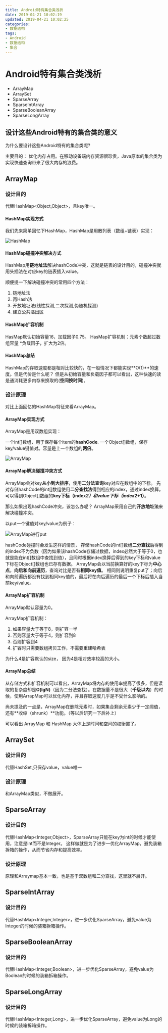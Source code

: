 ```yaml
---
title: Android特有集合类浅析
date: 2019-04-21 10:02:19
updated: 2019-04-21 10:02:25
categories:
- 数据结构
tags:
- Android
- 数据结构
- 集合
---
```


# Android特有集合类浅析

* ArrayMap
* ArraySet
* SparseArray
* SparseIntArray
* SparseBooleanArray
* SparseLongArray

## 设计这些Android特有的集合类的意义

为什么要设计这些Android特有的集合类呢?

主要目的： 优化内存占用。在移动设备端内存资源很珍贵，Java原本的集合类为实现快速查询带来了很大内存的浪费。

## ArrayMap

### 设计目的
    
代替HashMap<Object,Object>，且key唯一。

#### HashMap实现方式

我们先来简单回忆下HashMap，HashMap是用散列表（数组+链表）实现：

![HashMap](/assert/img/androidmap/hashmap.jpg)

#### HashMap碰撞冲突解决方式

HashMap用**链地址法**解决hashCode冲突，这就是链表的设计目的，碰撞冲突就用头插法在对应key的链表插入value。

顺便提一下解决碰撞冲突的常用四个方法：

1. 链地址法
2. 再Hash法
3. 开放地址法(线性探测,二次探测,伪随机探测)
4. 建立公共溢出区

#### HashMap扩容机制

HasMap默认初始容量16，加载因子0.75。
HasMap扩容机制：元素个数超过数组容量 *负载因子，扩大为2倍。

#### HashMap总结

HashMap的存取速度都是相对比较快的，在一般情况下都能实现**O(1)**的速度。但是代价是什么呢？
但是从初始容量和负载因子都可以看出，这种快速的读是通消耗更多内存来换取的(**空间换时间**)。

### 设计原理

对比上面回忆的HashMap特征来看ArrayMap。

#### ArrayMap实现方式

ArrayMap是用双数组实现：

一个int[]数组，用于保存每个item的**hashCode**. 
一个Object[]数组，保存key/value键值对。容量是上一个数组的**两倍**。

![ArrayMap](/assert/img/androidmap/arraymap.jpg)

#### ArrayMap解决碰撞冲突方式

ArrayMap会对key**从小到大排序**，使用**二分法查询**key对应在数组中的下标。
先对存储hashCode的int[]数组使用**二分查找法**得到相应的index，通过index换算，可以得到Object[]数组的**key下标（index*2）**和**value下标（index*2+1）**。

那么如果出现hashCode冲突，该怎么办呢？
ArrayMap采用自己的**开放地址法**来解决碰撞冲突。

以put一个键值对key/value为例子：

![ArrayMap进行put](/assert/img/androidmap/arraymap_put.jpg)

hashCode碰撞时会发生这样的情景， 存储hashCode的int[]数组**二分查找**后得到的index不为负数（因为如果该hashCode存储过数据，index必然大于等于0，也就是能在int[]数组中查找到值），且同时根据index换算后得到的key下标和value下标在Object[]数组也已存有数据。
ArrayMap会以当前换算好的key下标为**中心点**，**向后和向前遍历**，查询对比是否有**相同key值**。
相同则说明重复put了；向后和向前遍历都没有找到相同key值的，最后将在向后遍历的最后一个下标后插入当前key/value。

#### ArrayMap扩容机制

ArrayMap默认容量为0。

ArrayMap扩容机制：
1. 如果容量大于等于8，则扩容一半
2. 否则容量大于等于4，则扩容到8
3. 否则扩容到4
4. 扩容时只需要数组拷贝工作，不需要重建哈希表

为什么4是扩容默认的size， 因为4是相对效率较高的大小。

#### ArrayMap总结

从存储方式和扩容机制可以看出，ArrayMap将内存的使用率提高了很多，但是读取的复杂度却是**O(lgN)**（因为二分法查找）。在数据量不是很大（**千级以内**）的时候，使用ArrapMap可以优化内存，并且存取速度几乎是不受什么影响的。

尚未提及的一点是，ArrayMap在删除元素时，如果集合剩余元素少于一定阈值，还有**收缩（shrunk）**功能。（等以后研究一下后补上）

可以看出 ArrayMap 和 HashMap 大体上是时间和空间的权衡罢了。

## ArraySet

### 设计目的

代替HashSet,只保存value，value唯一

### 设计原理

和ArrayMap类似，不做展开。

## SparseArray

### 设计目的

代替HashMap<Integer,Object>，SparseArray只能在key为int的时候才能使用，注意是int而不是Integer。
这样做就是为了进步一优化ArrayMap，避免装箱拆箱的操作，从而节省内存和提高效率。

### 设计原理

原理和Arraymap基本一致，也是基于双数组和二分查找，这里就不展开。

## SparseIntArray

### 设计目的

代替HashMap<Integer,Integer>，进一步优化SparseArray，避免value为Integer的时候的装箱拆箱操作。

## SparseBooleanArray

### 设计目的

代替HashMap<Integer,Boolean>，进一步优化SparseArray，避免value为Boolean的时候的装箱拆箱操作。

## SparseLongArray

### 设计目的

代替HashMap<Integer,Long>，进一步优化SparseArray，避免value为Long的时候的装箱拆箱操作。

